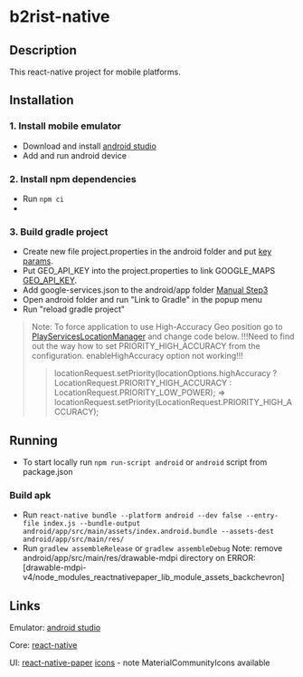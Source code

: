 # b2rist-native

## Description

This react-native project for mobile platforms.

## Installation

### 1. Install mobile emulator
- Download and install [android studio](https://developer.android.com/) 
- Add and run android device

### 2. Install npm dependencies
- Run
  ``npm ci``
- 
### 3. Build gradle project
- Create new file project.properties in the android folder and put [key params](https://developer.android.com/studio/publish/app-signing).
- Put GEO_API_KEY into the project.properties to link GOOGLE_MAPS [GEO_API_KEY](https://developers.google.com/maps/documentation/geolocation/get-api-key).
- Add google-services.json to the android/app folder [Manual Step3](https://firebase.google.com/docs/android/setup)
- Open android folder and run "Link to Gradle" in the popup menu
- Run "reload gradle project"

> Note: To force application to use High-Accuracy Geo position go to [PlayServicesLocationManager](node_modules/@react-native-community/geolocation/android/src/main/java/com/reactnativecommunity/geolocation/PlayServicesLocationManager.java) and change code below.
> !!!Need to find out the way how to set PRIORITY_HIGH_ACCURACY from the configuration. enableHighAccuracy option not working!!!
>>locationRequest.setPriority(locationOptions.highAccuracy ? LocationRequest.PRIORITY_HIGH_ACCURACY : LocationRequest.PRIORITY_LOW_POWER);
>> => 
>>locationRequest.setPriority(LocationRequest.PRIORITY_HIGH_ACCURACY);

## Running
- To start locally run ``npm run-script android`` or ``android`` script from package.json

### Build apk
- Run ``react-native bundle --platform android --dev false --entry-file index.js --bundle-output android/app/src/main/assets/index.android.bundle --assets-dest android/app/src/main/res/``
- Run ``gradlew assembleRelease`` or ``gradlew assembleDebug``
Note: remove android/app/src/main/res/drawable-mdpi directory on ERROR:[drawable-mdpi-v4/node_modules_reactnativepaper_lib_module_assets_backchevron] 

## Links
Emulator:
[android studio](https://developer.android.com/)

Core:
[react-native](https://reactnative.dev/)

UI:
[react-native-paper](https://reactnativepaper.com/)
[icons](https://oblador.github.io/react-native-vector-icons/) - note MaterialCommunityIcons available
